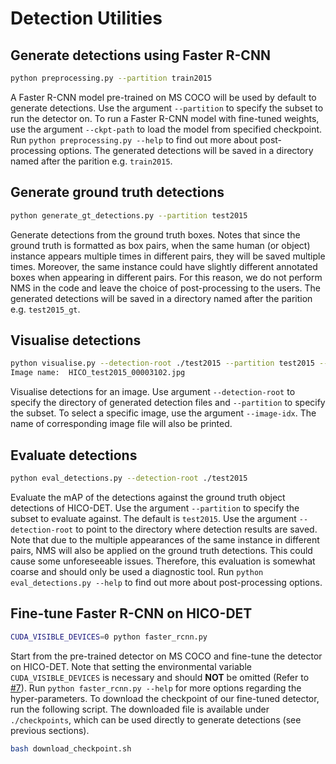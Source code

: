 # Detection Utilities

## Generate detections using Faster R-CNN

```bash
python preprocessing.py --partition train2015
```

A Faster R-CNN model pre-trained on MS COCO will be used by default to generate detections. Use the argument `--partition` to specify the subset to run the detector on. To run a Faster R-CNN model with fine-tuned weights, use the argument `--ckpt-path` to load the model from specified checkpoint. Run `python preprocessing.py --help` to find out more about post-processing options. The generated detections will be saved in a directory named after the parition e.g. `train2015`.

## Generate ground truth detections

```bash
python generate_gt_detections.py --partition test2015
```

Generate detections from the ground truth boxes. Notes that since the ground truth is formatted as box pairs, when the same human (or object) instance appears multiple times in different pairs, they will be saved multiple times. Moreover, the same instance could have slightly different annotated boxes when appearing in different pairs. For this reason, we do not perform NMS in the code and leave the choice of post-processing to the users. The generated detections will be saved in a directory named after the parition e.g. `test2015_gt`. 

## Visualise detections

```bash
python visualise.py --detection-root ./test2015 --partition test2015 --image-idx 3000
Image name:  HICO_test2015_00003102.jpg
```

Visualise detections for an image. Use argument `--detection-root` to specify the directory of generated detection files and `--partition` to specify the subset. To select a specific image, use the argument `--image-idx`. The name of corresponding image file will also be printed.

## Evaluate detections

```bash
python eval_detections.py --detection-root ./test2015
```

Evaluate the mAP of the detections against the ground truth object detections of HICO-DET. Use the argument `--partition` to specify the subset to evaluate against. The default is `test2015`. Use the argument `--detection-root` to point to the directory where detection results are saved. Note that due to the multiple appearances of the same instance in different pairs, NMS will also be applied on the ground truth detections. This could cause some unforeseeable issues. Therefore, this evaluation is somewhat coarse and should only be used a diagnostic tool. Run `python eval_detections.py --help` to find out more about post-processing options.

## Fine-tune Faster R-CNN on HICO-DET

```bash
CUDA_VISIBLE_DEVICES=0 python faster_rcnn.py
```

Start from the pre-trained detector on MS COCO and fine-tune the detector on HICO-DET. Note that setting the environmental variable `CUDA_VISIBLE_DEVICES` is necessary and should __NOT__ be omitted (Refer to [#7](https://github.com/fredzzhang/hicodet/issues/7)). Run `python faster_rcnn.py --help` for more options regarding the hyper-parameters. To download the checkpoint of our fine-tuned detector, run the following script. The downloaded file is available under `./checkpoints`, which can be used directly to generate detections (see previous sections).

```bash
bash download_checkpoint.sh
```